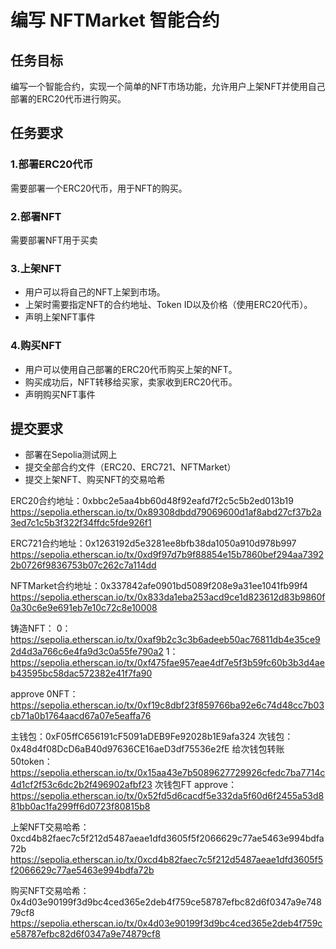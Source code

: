 # 编写 NFTMarket 智能合约

## 任务目标
编写一个智能合约，实现一个简单的NFT市场功能，允许用户上架NFT并使用自己部署的ERC20代币进行购买。
## 任务要求
### 1.部署ERC20代币
需要部署一个ERC20代币，用于NFT的购买。

### 2.部署NFT
需要部署NFT用于买卖

### 3.上架NFT
- 用户可以将自己的NFT上架到市场。
- 上架时需要指定NFT的合约地址、Token ID以及价格（使用ERC20代币）。
- 声明上架NFT事件

### 4.购买NFT
- 用户可以使用自己部署的ERC20代币购买上架的NFT。
- 购买成功后，NFT转移给买家，卖家收到ERC20代币。
- 声明购买NFT事件

## 提交要求
- 部署在Sepolia测试网上
- 提交全部合约文件（ERC20、ERC721、NFTMarket）
- 提交上架NFT、购买NFT的交易哈希



ERC20合约地址：0xbbc2e5aa4bb60d48f92eafd7f2c5c5b2ed013b19
https://sepolia.etherscan.io/tx/0x89308dbdd79069600d1af8abd27cf37b2a3ed7c1c5b3f322f34ffdc5fde926f1

ERC721合约地址：0x1263192d5e3281ee8bfb38da1050a910d978b997
https://sepolia.etherscan.io/tx/0xd9f97d7b9f88854e15b7860bef294aa73922b0726f9836753b07c262c7a114dd

NFTMarket合约地址：0x337842afe0901bd5089f208e9a31ee1041fb99f4
https://sepolia.etherscan.io/tx/0x833da1eba253acd9ce1d823612d83b9860f0a30c6e9e691eb7e10c72c8e10008

铸造NFT：
0：https://sepolia.etherscan.io/tx/0xaf9b2c3c3b6adeeb50ac76811db4e35ce92d4d3a766c6e4fa9d3c0a55fe790a2
1：https://sepolia.etherscan.io/tx/0xf475fae957eae4df7e5f3b59fc60b3b3d4aeb43595bc58dac572382e41f7fa90

approve 0NFT：https://sepolia.etherscan.io/tx/0xf19c8dbf23f859766ba92e6c74d48cc7b03cb71a0b1764aacd67a07e5eaffa76

主钱包：0xF05ffC656191cF5091aDEB9Fe92028b1E9afa324
次钱包：0x48d4f08DcD6aB40d97636CE16aeD3df75536e2fE
给次钱包转账50token：https://sepolia.etherscan.io/tx/0x15aa43e7b5089627729926cfedc7ba7714c4d1cf2f53c6dc2b2f496902afbf23
次钱包FT approve：https://sepolia.etherscan.io/tx/0x52fd5d6cacdf5e332da5f60d6f2455a53d881bb0ac1fa299ff6d0723f80815b8


上架NFT交易哈希：0xcd4b82faec7c5f212d5487aeae1dfd3605f5f2066629c77ae5463e994bdfa72b
https://sepolia.etherscan.io/tx/0xcd4b82faec7c5f212d5487aeae1dfd3605f5f2066629c77ae5463e994bdfa72b

购买NFT交易哈希：0x4d03e90199f3d9bc4ced365e2deb4f759ce58787efbc82d6f0347a9e74879cf8
https://sepolia.etherscan.io/tx/0x4d03e90199f3d9bc4ced365e2deb4f759ce58787efbc82d6f0347a9e74879cf8